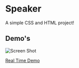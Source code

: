 # Speaker
A simple CSS and HTML project! 

## Demo's 
![Screen Shot](https://i.imgur.com/iTCPksB.png)

[Real Time Demo](https://dev-caspertheghost.github.io/Speaker/)
